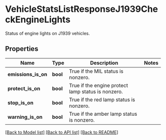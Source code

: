 # VehicleStatsListResponseJ1939CheckEngineLights

Status of engine lights on J1939 vehicles.
## Properties
Name | Type | Description | Notes
------------ | ------------- | ------------- | -------------
**emissions_is_on** | **bool** | True if the MIL status is nonzero. | 
**protect_is_on** | **bool** | True if the engine protect lamp status is nonzero. | 
**stop_is_on** | **bool** | True if the red lamp status is nonzero. | 
**warning_is_on** | **bool** | True if the amber lamp status is nonzero. | 

[[Back to Model list]](../README.md#documentation-for-models) [[Back to API list]](../README.md#documentation-for-api-endpoints) [[Back to README]](../README.md)


